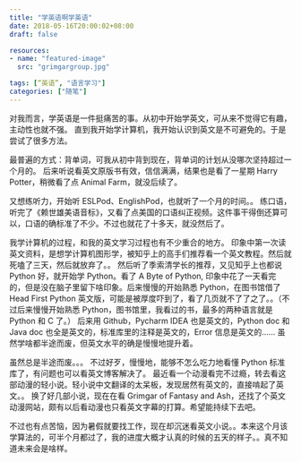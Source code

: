 ```yaml
---
title: "学英语啊学英语"
date: 2018-05-16T20:00:02+08:00
draft: false

resources:
- name: "featured-image"
  src: "grimgargroup.jpg"

tags: [“英语”, "语言学习"]
categories: ["随笔"]
---
```


对我而言，学英语是一件挺痛苦的事。从初中开始学英文，可从来不觉得它有趣，主动性也就不强。
直到我开始学计算机，我开始认识到英文是不可避免的。于是尝试了很多方法。

最普遍的方式：背单词，可我从初中背到现在，背单词的计划从没哪次坚持超过一个月的。
后来听说看英文原版书有效，信信满满，结果也是看了一星期 Harry Potter，稍微看了点 Animal Farm，就没后续了。

又想练听力，开始听 ESLPod、EnglishPod，也就听了一个月的时间。。
练口语，听完了《赖世雄美语音标》，又看了点美国的口语纠正视频。这件事干得倒还算可以，口语的确标准了不少。不过也就花了十多天，就没然后了。


我学计算机的过程，和我的英文学习过程也有不少重合的地方。
印象中第一次读英文资料，是想学计算机图形学，被知乎上的高手们推荐看一个英文教程。然后就死嗑了三天，然后就放弃了。。
然后听了季索清学长的推荐，又见知乎上也都说 Python 好，就开始学 Python。看了 A Byte of Python, 印象中花了一天看完的，但是没在脑子里留下啥印象。后来慢慢的开始熟悉 Python，在图书馆借了 Head First Python 英文版，可能是被厚度吓到了，看了几页就不了了之了。。（不过后来慢慢开始熟悉 Python，图书馆里，我看过的书，最多的两种语言就是
 Python 和 C 了。）
后来用 Github，Pycharm IDEA 也是英文的，Python doc 和 Java doc 也全是英文的，标准库里的注释是英文的，Error 信息是英文的...... 虽然学啥都半途而废，但英文水平的确是慢慢地提升着。


虽然总是半途而废。。。
不过好歹，慢慢地，能够不怎么吃力地看懂 Python 标准库了，有问题也可以看英文博客解决了。
最近看一个动漫看完不过瘾，转去看这部动漫的轻小说。轻小说中文翻译的太呆板，发现居然有英文的，直接啃起了英文。。
换了好几部小说，现在在看 Grimgar of Fantasy and Ash，还找了个英文动漫网站，颇有以后看动漫也只看英文字幕的打算。希望能持续下去吧。

不过也有点苦恼，因为暑假就要找工作，现在却沉迷看英文小说。。本来这个月该学算法的，可半个月都过了，我的进度大概才认真的时候的五天的样子。。真不知道未来会是啥样。